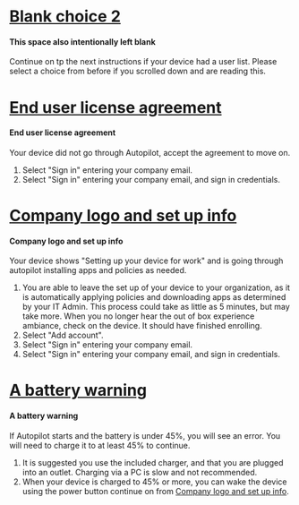 # [Blank choice 2](#tab/secondBlank)

#### This space also intentionally left blank

Continue on tp the next instructions if your device had a user list.
Please select a choice from before if you scrolled down and are reading this.

# [End user license agreement](#tab/EULA)

#### End user license agreement

Your device did not go through Autopilot, accept the agreement to move on.

1. Select "Sign in" entering your company email.
1. Select "Sign in" entering your company email, and sign in credentials.

# [Company logo and set up info](#tab/AP)

#### Company logo and set up info

Your device shows "Setting up your device for work" and is going through autopilot installing apps and policies as needed.

1. You are able to leave the set up of your device to your organization, as it is automatically applying policies and downloading apps as determined by your IT Admin. This process could take as little as 5 minutes, but may take more. When you no longer hear the out of box experience ambiance, check on the device. It should have finished enrolling.
1. Select "Add account".
1. Select "Sign in" entering your company email.
1. Select "Sign in" entering your company email, and sign in credentials.

# [A battery warning](#tab/battery)

#### A battery warning

If Autopilot starts and the battery is under 45%, you will see an error. You will need to charge it to at least 45% to continue.

1. It is suggested you use the included charger, and that you are plugged into an outlet. Charging via a PC is slow and not recommended.
1. When your device is charged to 45% or more, you can wake the device using the power button continue on from [Company logo and set up info](#company-logo-and-set-up-info-1).
